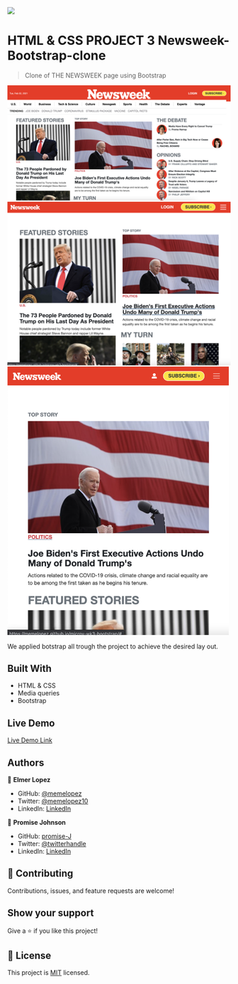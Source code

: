![](https://img.shields.io/badge/Microverse-blueviolet)

# HTML & CSS PROJECT 3 Newsweek-Bootstrap-clone

> Clone of THE NEWSWEEK page using Bootstrap

<img src="img/ScreenShot-desktop.png" width="700">
<img src="img/ScreenShot-tablet.png" width="600">
<img src="img/ScreenShot-mobile.png" width="500">

We applied botstrap all trough the project to achieve the desired lay out.

## Built With

- HTML & CSS
- Media queries
- Bootstrap

## Live Demo

[Live Demo Link](https://livedemo.com)

## Authors

👤 **Elmer Lopez**

- GitHub: [@memelopez](https://github.com/memelopez)
- Twitter: [@memelopez10](https://twitter.com/memelopez10)
- LinkedIn: [LinkedIn](https://www.linkedin.com/in/elmer-lopez-51b187200/)

👤 **Promise Johnson**

- GitHub: [promise-J](https://github.com/promise-J)
- Twitter: [@twitterhandle](https://twitter.com/Promise94353263)
- LinkedIn: [LinkedIn](https://www.linkedin.com/in/promise-chiemela-788887142)

## 🤝 Contributing

Contributions, issues, and feature requests are welcome!

## Show your support

Give a ⭐️ if you like this project!

## 📝 License

This project is [MIT](https://github.com/Diegodsha/Newsweek-Bootstrap/blob/Feature-1/LICENSE) licensed.
